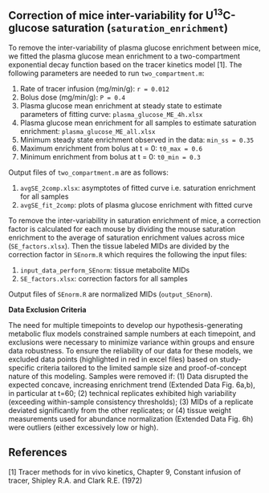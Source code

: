 ## Correction of mice inter-variability for U<sup>13</sup>C-glucose saturation (`saturation_enrichment`)

To remove the inter-variability of plasma glucose enrichment between mice, we fitted the plasma glucose mean enrichment to a two-compartment exponential decay function based on the tracer kinetics model [1]. The following parameters are needed to run `two_compartment.m`:

1. Rate of tracer infusion (mg/min/g): `r = 0.012`
2. Bolus dose (mg/min/g): `P = 0.4`
3. Plasma glucose mean enrichment at steady state to estimate parameters of fitting curve: `plasma_glucose_ME_4h.xlsx`
4. Plasma glucose mean enrichment for all samples to estimate saturation enrichment: `plasma_glucose_ME_all.xlsx`
5. Minimum steady state enrichment observed in the data: `min_ss = 0.35`
6. Maximum enrichment from bolus at t = 0: `t0_max = 0.6`
7. Minimum enrichment from bolus at t = 0: `t0_min = 0.3`

Output files of `two_compartment.m` are as follows:

1. `avgSE_2comp.xlsx`: asymptotes of fitted curve i.e. saturation enrichment for all samples
2. `avgSE_fit_2comp`: plots of plasma glucose enrichment with fitted curve

To remove the inter-variability in saturation enrichment of mice, a correction factor is calculated for each mouse by dividing the mouse saturation enrichment to the average of saturation enrichment values across mice (`SE_factors.xlsx`). 
Then the tissue labeled MIDs are divided by the correction factor in `SEnorm.R` which requires the following the input files:

1. `input_data_perform_SEnorm`: tissue metabolite MIDs
2. `SE_factors.xlsx`: correction factors for all samples

Output files of `SEnorm.R` are normalized MIDs (`output_SEnorm`).

**Data Exclusion Criteria**

The need for multiple timepoints to develop our hypothesis-generating metabolic flux models constrained sample numbers at each timepoint, and exclusions were necessary to minimize variance within groups and ensure data robustness. To ensure the reliability of our data for these models, we excluded data points (highlighted in red in excel files) based on study-specific criteria tailored to the limited sample size and proof-of-concept nature of this modeling. Samples were removed if: (1) Data disrupted the expected concave, increasing enrichment trend (Extended Data Fig. 6a,b), in particular at t=60; (2) technical replicates exhibited high variability (exceeding within-sample consistency thresholds); (3) MIDs of a replicate deviated significantly from the other replicates; or (4) tissue weight measurements used for abundance normalization (Extended Data Fig. 6h) were outliers (either excessively low or high).

## References   
[1] Tracer methods for in vivo kinetics, Chapter 9, Constant infusion of tracer, Shipley R.A. and Clark R.E. (1972)
